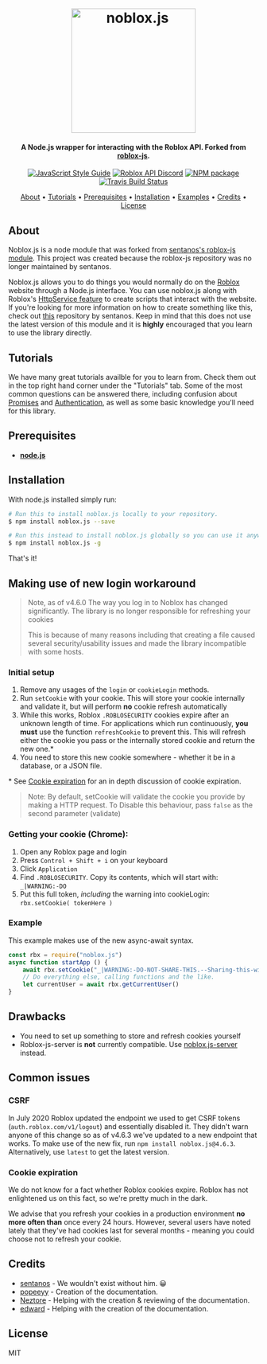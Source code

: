 <h1 align="center">
    <img src="https://raw.githubusercontent.com/suufi/noblox.js/master/img/noblox-js.png" alt="noblox.js" width="250"/>
    <br>
</h1>

<h4 align="center">A Node.js wrapper for interacting with the Roblox API. Forked from <a href="https://github.com/sentanos/roblox-js">roblox-js</a>.</h4>

<p align="center">
    <a href="https://standardjs.com"><img src="https://img.shields.io/badge/code_style-standard-blue.svg?style=flat-square" alt="JavaScript Style Guide"/></a>
    <a href="https://discord.gg/EDXNdAT"><img src="https://img.shields.io/badge/discord-roblox%20api%20chat-blue.svg?style=flat-square" alt="Roblox API Discord"/></a>
    <a href="https://npmjs.org/noblox.js"><img src="https://img.shields.io/npm/v/noblox.js.svg?style=flat-square" alt="NPM package"/>
    <a href="https://travis-ci.org/suufi/noblox.js"><img src="https://img.shields.io/travis/suufi/noblox.js/master.svg?style=flat-square" alt="Travis Build Status"/></a></a>
</p>

<p align="center">
  <a href="#about">About</a> •
  <a href="#tutorials">Tutorials</a> •
  <a href="#prerequisites">Prerequisites</a> •
  <a href="#installation">Installation</a> •
  <a href="https://github.com/suufi/noblox.js/tree/master/examples">Examples</a> •
  <a href="#credits">Credits</a> •
  <a href="#license">License</a>
</p>

<a name="about"></a>
## About

Noblox.js is a node module that was forked from <a href="https://github.com/sentanos/roblox-js">sentanos's roblox-js module</a>. This project was created because the roblox-js repository was no longer maintained by sentanos.

Noblox.js allows you to do things you would normally do on the [Roblox](https://www.roblox.com) website through a Node.js interface. You can use noblox.js along with Roblox's [HttpService feature](http://wiki.roblox.com/index.php?title=API:Class/HttpService) to create scripts that interact with the website. If you're looking for more information on how to create something like this, check out [this](https://github.com/sentanos/roblox-js-server) repository by sentanos. Keep in mind that this does not use the latest version of this module and it is **highly** encouraged that you learn to use the library directly.

<a name="tutorials"></a>
## Tutorials

We have many great tutorials availble for you to learn from. Check them out in the top right hand corner under the "Tutorials" tab. Some of the most common questions can be answered there, including confusion about [Promises](/tutorial-Promises.html) and [Authentication](/tutorial-Authentication.html), as well as some basic knowledge you'll need for this library.

<a name="prerequisites"></a>
## Prerequisites

- [**node.js**](https://nodejs.org/en/download/current/)

<a name="installation"></a>
## Installation

With node.js installed simply run: 
```bash
# Run this to install noblox.js locally to your repository. 
$ npm install noblox.js --save

# Run this instead to install noblox.js globally so you can use it anywhere.
$ npm install noblox.js -g
```
That's it!

## Making use of new login workaround
> Note, as of v4.6.0 The way you log in to Noblox has changed significantly.
> The library is no longer responsible for refreshing your cookies
>
> This is because of many reasons including that creating a file caused several security/usability issues and made the library incompatible with some hosts.
### Initial setup
1. Remove any usages of the `login` or `cookieLogin` methods.
2. Run `setCookie` with your cookie. This will store your cookie internally and validate it, but will perform **no** cookie refresh automatically
3. While this works, Roblox `.ROBLOSECURITY` cookies expire after an unknown length of time. For applications which run continuously, **you must** use the function `refreshCookie` to prevent this. This will refresh either the cookie you pass or the internally stored cookie and return the new one.*
4. You need to store this new cookie somewhere - whether it be in a database, or a JSON file.

\* See [Cookie expiration](#cookie-expiration) for an in depth discussion of cookie expiration.
> Note: By default, setCookie will validate the cookie you provide by making a HTTP request.
> To Disable this behaviour, pass `false` as the second parameter (validate)
    
### Getting your cookie (Chrome):
1. Open any Roblox page and login
2. Press `Control + Shift + i` on your keyboard
3. Click `Application`
4. Find `.ROBLOSECURITY`. Copy its contents, which will start with: `_|WARNING:-DO`
5. Put this full token, *including* the warning into cookieLogin: `rbx.setCookie( tokenHere )`
    
### Example
This example makes use of the new async-await syntax.
```js
const rbx = require("noblox.js")
async function startApp () {
    await rbx.setCookie("_|WARNING:-DO-NOT-SHARE-THIS.--Sharing-this-will-allow-someone-to-log-in-as-you-and-to-steal-your-ROBUX-and-items.|_F9F1EA531adk")
    // Do everything else, calling functions and the like.
    let currentUser = await rbx.getCurrentUser()
}
```

## Drawbacks
- You need to set up something to store and refresh cookies yourself 
- Roblox-js-server is **not** currently compatible. Use [noblox.js-server](https://github.com/Hamzah-z/noblox.js-server) instead.

## Common issues
### CSRF 
In July 2020 Roblox updated the endpoint we used to get CSRF tokens (`auth.roblox.com/v1/logout`) and essentially disabled it.
They didn't warn anyone of this change so as of v4.6.3 we've updated to a new endpoint that works.
To make use of the new fix, run `npm install noblox.js@4.6.3`. Alternatively, use `latest` to get the latest version.


### Cookie expiration
We do not know for a fact whether Roblox cookies expire. Roblox has not enlightened us on this fact, so we're pretty much in the dark.

We advise that you refresh your cookies in a production environment **no more often than** once every 24 hours.
However, several users have noted lately that they've had cookies last for several months - meaning you could choose not to refresh your cookie.

<a name="credits"></a>
## Credits

* [sentanos](https://github.com/sentanos) - We wouldn't exist without him. 😀
* [popeeyy](https://github.com/efewqefwfd) - Creation of the documentation.
* [Neztore](https://github.com/Neztore) - Helping with the creation & reviewing of the documentation.
* [edward](https://github.com/edwrddd) - Helping with the creation of the documentation.

<a name="license"></a>
## License

MIT